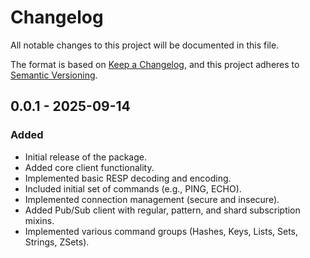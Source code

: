 # Changelog

All notable changes to this project will be documented in this file.

The format is based on [Keep a Changelog](https://keepachangelog.com/en/1.0.0/),
and this project adheres to [Semantic Versioning](https://semver.org/spec/v2.0.0.html).

## 0.0.1 - 2025-09-14
### Added
- Initial release of the package.
- Added core client functionality.
- Implemented basic RESP decoding and encoding.
- Included initial set of commands (e.g., PING, ECHO).
- Implemented connection management (secure and insecure).
- Added Pub/Sub client with regular, pattern, and shard subscription mixins.
- Implemented various command groups (Hashes, Keys, Lists, Sets, Strings, ZSets).
